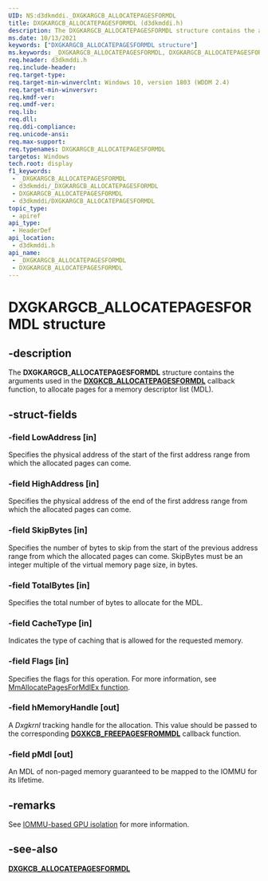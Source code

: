 ```yaml
---
UID: NS:d3dkmddi._DXGKARGCB_ALLOCATEPAGESFORMDL
title: DXGKARGCB_ALLOCATEPAGESFORMDL (d3dkmddi.h)
description: The DXGKARGCB_ALLOCATEPAGESFORMDL structure contains the arguments used in the DXGKCB_ALLOCATEPAGESFORMDL callback function, to allocate pages for a memory descriptor list (MDL).
ms.date: 10/13/2021
keywords: ["DXGKARGCB_ALLOCATEPAGESFORMDL structure"]
ms.keywords: _DXGKARGCB_ALLOCATEPAGESFORMDL, DXGKARGCB_ALLOCATEPAGESFORMDL, *INOUT_PDXGKARGCB_ALLOCATEPAGESFORMDL
req.header: d3dkmddi.h
req.include-header: 
req.target-type: 
req.target-min-winverclnt: Windows 10, version 1803 (WDDM 2.4)
req.target-min-winversvr: 
req.kmdf-ver: 
req.umdf-ver: 
req.lib: 
req.dll: 
req.ddi-compliance: 
req.unicode-ansi: 
req.max-support: 
req.typenames: DXGKARGCB_ALLOCATEPAGESFORMDL
targetos: Windows
tech.root: display
f1_keywords:
 - _DXGKARGCB_ALLOCATEPAGESFORMDL
 - d3dkmddi/_DXGKARGCB_ALLOCATEPAGESFORMDL
 - DXGKARGCB_ALLOCATEPAGESFORMDL
 - d3dkmddi/DXGKARGCB_ALLOCATEPAGESFORMDL
topic_type:
 - apiref
api_type:
 - HeaderDef
api_location:
 - d3dkmddi.h
api_name:
 - _DXGKARGCB_ALLOCATEPAGESFORMDL
 - DXGKARGCB_ALLOCATEPAGESFORMDL
---
```


# DXGKARGCB_ALLOCATEPAGESFORMDL structure

## -description

The **DXGKARGCB_ALLOCATEPAGESFORMDL** structure contains the arguments used in the [**DXGKCB_ALLOCATEPAGESFORMDL**](nc-d3dkmddi-dxgkcb_allocatepagesformdl.md) callback function, to allocate pages for a memory descriptor list (MDL).

## -struct-fields

### -field LowAddress [in]

Specifies the physical address of the start of the first address range from which the allocated pages can come.

### -field HighAddress [in]

Specifies the physical address of the end of the first address range from which the allocated pages can come.

### -field SkipBytes [in]

Specifies the number of bytes to skip from the start of the previous address range from which the allocated pages can come. SkipBytes must be an integer multiple of the virtual memory page size, in bytes.

### -field TotalBytes [in]

Specifies the total number of bytes to allocate for the MDL.

### -field CacheType [in]

Indicates the type of caching that is allowed for the requested memory.

### -field Flags [in]

Specifies the flags for this operation. For more information, see [MmAllocatePagesForMdlEx function](../wdm/nf-wdm-mmallocatepagesformdlex.md).

### -field hMemoryHandle [out]

A *Dxgkrnl* tracking handle for the allocation. This value should be passed to the corresponding [**DGXKCB_FREEPAGESFROMMDL**](nc-d3dkmddi-dxgkcb_freepagesfrommdl.md) callback function.

### -field pMdl [out]

An MDL of non-paged memory guaranteed to be mapped to the IOMMU for its lifetime.

## -remarks

See [IOMMU-based GPU isolation](/windows-hardware/drivers/display/iommu-based-gpu-isolation) for more information.

## -see-also

[**DXGKCB_ALLOCATEPAGESFORMDL**](nc-d3dkmddi-dxgkcb_allocatepagesformdl.md)
